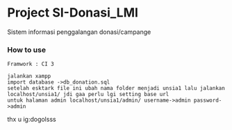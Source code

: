 # Project SI-Donasi_LMI
Sistem informasi penggalangan donasi/campange

### How to use

```
Framwork : CI 3

jalankan xampp
import database ->db_donation.sql
setelah esktark file ini ubah nama folder menjadi unsia1 lalu jalankan localhost/unsia1/ jdi gaa perlu lgi setting base url
untuk halaman admin localhost/unsia1/admin/ username->admin password->admin

```
thx u
ig:dogolsss
